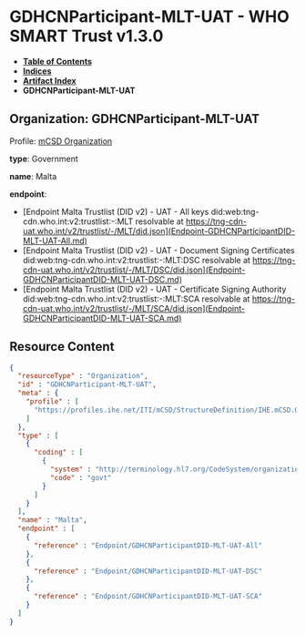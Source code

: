 # GDHCNParticipant-MLT-UAT - WHO SMART Trust v1.3.0

* [**Table of Contents**](toc.md)
* [**Indices**](indices.md)
* [**Artifact Index**](artifacts.md)
* **GDHCNParticipant-MLT-UAT**

## Organization: GDHCNParticipant-MLT-UAT

Profile: [mCSD Organization](https://profiles.ihe.net/ITI/mCSD/4.0.0/StructureDefinition-IHE.mCSD.Organization.html)

**type**: Government

**name**: Malta

**endpoint**: 

* [Endpoint Malta Trustlist (DID v2) - UAT - All keys did:web:tng-cdn.who.int:v2:trustlist:-:MLT resolvable at https://tng-cdn-uat.who.int/v2/trustlist/-/MLT/did.json](Endpoint-GDHCNParticipantDID-MLT-UAT-All.md)
* [Endpoint Malta Trustlist (DID v2) - UAT - Document Signing Certificates did:web:tng-cdn.who.int:v2:trustlist:-:MLT:DSC resolvable at https://tng-cdn-uat.who.int/v2/trustlist/-/MLT/DSC/did.json](Endpoint-GDHCNParticipantDID-MLT-UAT-DSC.md)
* [Endpoint Malta Trustlist (DID v2) - UAT - Certificate Signing Authority did:web:tng-cdn.who.int:v2:trustlist:-:MLT:SCA resolvable at https://tng-cdn-uat.who.int/v2/trustlist/-/MLT/SCA/did.json](Endpoint-GDHCNParticipantDID-MLT-UAT-SCA.md)



## Resource Content

```json
{
  "resourceType" : "Organization",
  "id" : "GDHCNParticipant-MLT-UAT",
  "meta" : {
    "profile" : [
      "https://profiles.ihe.net/ITI/mCSD/StructureDefinition/IHE.mCSD.Organization"
    ]
  },
  "type" : [
    {
      "coding" : [
        {
          "system" : "http://terminology.hl7.org/CodeSystem/organization-type",
          "code" : "govt"
        }
      ]
    }
  ],
  "name" : "Malta",
  "endpoint" : [
    {
      "reference" : "Endpoint/GDHCNParticipantDID-MLT-UAT-All"
    },
    {
      "reference" : "Endpoint/GDHCNParticipantDID-MLT-UAT-DSC"
    },
    {
      "reference" : "Endpoint/GDHCNParticipantDID-MLT-UAT-SCA"
    }
  ]
}

```
